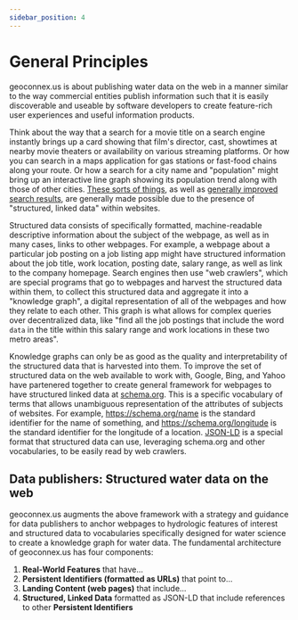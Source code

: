 ```yaml
---
sidebar_position: 4
---
```



# General Principles

geoconnex.us is about publishing water data on the web in a manner similar to the way commercial entities publish information such that it is easily discoverable and useable by software developers to create feature-rich user experiences and useful information products. 

Think about the way that a search for a movie title on a search engine instantly brings up a card showing that film's director, cast, showtimes at nearby movie theaters or availability on various streaming platforms. Or how you can search in a maps application for gas stations or fast-food chains along your route. Or how a search for a city name and "population" might bring up an interactive line graph showing its population trend along with those of other cities. [These sorts of things](https://developers.google.com/search/docs/advanced/structured-data/search-gallery), as well as [generally improved search results](https://en.wikipedia.org/wiki/Search_engine_optimization), are generally made possible due to the presence of "structured, linked data" within websites.

Structured data consists of specifically formatted, machine-readable descriptive information about the subject of the webpage, as well as in many cases, links to other webpages. For example, a webpage about a particular job posting on a job listing app might have structured information about the job title, work location, posting date, salary range, as well as link to the company homepage. Search engines then use "web crawlers", which are special programs that go to webpages and harvest the structured data within them, to collect this structured data and aggregate it into a "knowledge graph", a digital representation of all of the webpages and how they relate to each other. This graph is what allows for complex queries over decentralized data, like "find all the job postings that include the word `data` in the title within this salary range and work locations in these two metro areas".

Knowledge graphs can only be as good as the quality and interpretability of the structured data that is harvested into them. To improve the set of structured data on the web available to work with, Google, Bing, and Yahoo have partenered together to create general framework for webpages to have structured linked data at [schema.org](https://schema.org). This is a specific vocabulary of terms that allows unambiguous representation of the attributes of subjects of websites. For example, https://schema.org/name is the standard identifier for the name of something, and https://schema.org/longitude is the standard identifier for the longitude of a location. [JSON-LD](https://json-ld.org) is a special format that structured data can use, leveraging schema.org and other vocabularies, to be easily read by web crawlers.

## Data publishers: Structured water data on the web
geoconnex.us augments the above framework with a strategy and guidance for data publishers to anchor webpages to hydrologic features of interest and structured data to vocabularies specifically designed for water science to create a knowledge graph for water data. The fundamental architecture of geoconnex.us has four components:


1. **Real-World Features** that have...
2. **Persistent Identifiers (formatted as URLs)** that point to...
3. **Landing Content (web pages)** that include...
4. **Structured, Linked Data** formatted as JSON-LD that include references to other **Persistent Identifiers**


